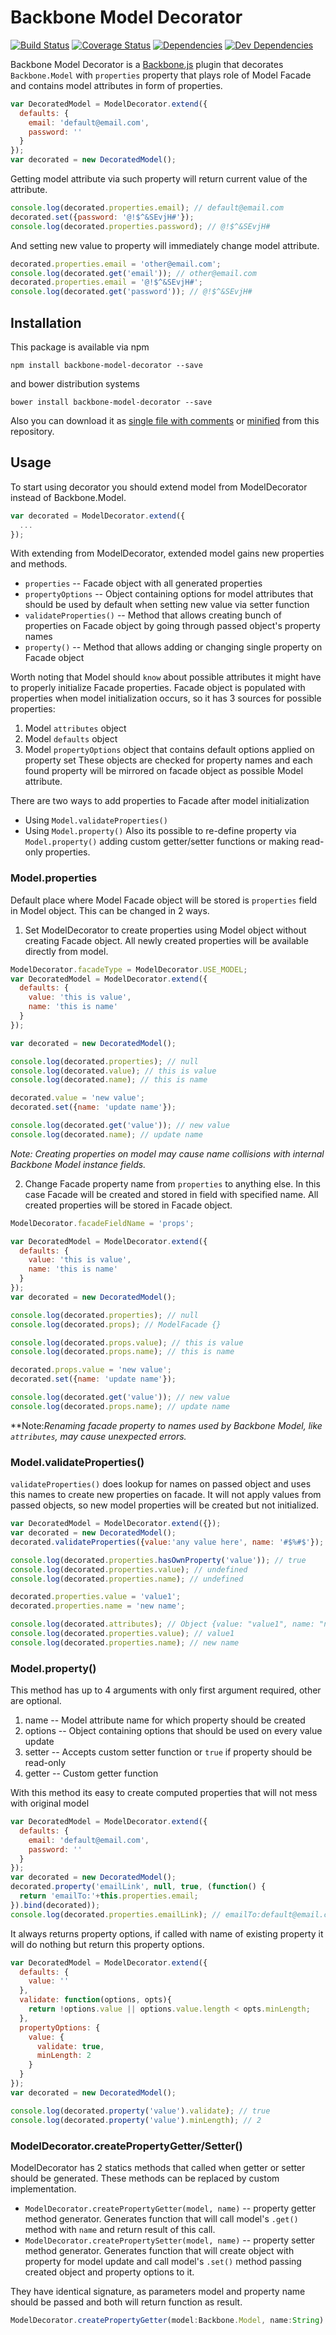 # Backbone Model Decorator

[![Build Status](https://travis-ci.org/burdiuz/js-backbone-properties.svg?branch=master)](https://travis-ci.org/burdiuz/js-backbone-properties)
[![Coverage Status](https://coveralls.io/repos/burdiuz/js-backbone-properties/badge.svg?branch=master&service=github)](https://coveralls.io/github/burdiuz/js-backbone-properties?branch=master)
[![Dependencies](https://img.shields.io/david/burdiuz/js-backbone-properties.svg?label=deps)](https://david-dm.org/burdiuz/js-backbone-properties)
[![Dev Dependencies](https://img.shields.io/david/dev/burdiuz/js-backbone-properties.svg?label=devDeps)](https://david-dm.org/burdiuz/js-backbone-properties#info=devDependencies)

Backbone Model Decorator is a [Backbone.js](http://backbonejs.org/) plugin that decorates `Backbone.Model` with `properties` property that plays role of Model Facade and contains model attributes in form of properties.
```javascript
var DecoratedModel = ModelDecorator.extend({
  defaults: {
    email: 'default@email.com',
    password: ''
  }
});
var decorated = new DecoratedModel();
```
Getting model attribute via such property will return current value of the attribute.
```javascript
console.log(decorated.properties.email); // default@email.com
decorated.set({password: '@!$^&SEvjH#'}); 
console.log(decorated.properties.password); // @!$^&SEvjH#
```
And setting new value to property will immediately change model attribute.
```javascript
decorated.properties.email = 'other@email.com';
console.log(decorated.get('email')); // other@email.com
decorated.properties.email = '@!$^&SEvjH#';
console.log(decorated.get('password')); // @!$^&SEvjH#
```

## Installation

This package is available via npm 
 ```
 npm install backbone-model-decorator --save
 ```
 and bower distribution systems
 ```
 bower install backbone-model-decorator --save
 ```
 Also you can download it as [single file with comments](https://raw.githubusercontent.com/burdiuz/js-backbone-properties/master/dist/backbone-properties.js) or [minified](https://raw.githubusercontent.com/burdiuz/js-backbone-properties/master/dist/backbone-properties.min.js) from this repository. 


## Usage

To start using decorator you should extend model from ModelDecorator instead of Backbone.Model.
```javascript
var decorated = ModelDecorator.extend({
  ...
});
```
With extending from ModelDecorator, extended model gains new properties and methods.

 * `properties` -- Facade object with all generated properties
 * `propertyOptions` -- Object containing options for model attributes that should be used by default when setting new value via setter function
 * `validateProperties()` -- Method that allows creating bunch of properties on Facade object by going through passed object's property names
 * `property()` -- Method that allows adding or changing single property on Facade object

Worth noting that Model should `know` about possible attributes it might have to properly initialize Facade properties.
Facade object is populated with properties when model initialization occurs, so it has 3 sources for possible properties:
1. Model `attributes` object
2. Model `defaults` object
3. Model `propertyOptions` object that contains default options applied on property set
These objects are checked for property names and each found property will be mirrored on facade object as possible Model attribute.  

There are two ways to add properties to Facade after model initialization
 * Using `Model.validateProperties()`
 * Using `Model.property()`
Also its possible to re-define property via `Model.property()` adding custom getter/setter functions or making read-only properties.
 
### Model.properties

Default place where Model Facade object will be stored is `properties` field in Model object. This can be changed in 2 ways.
1. Set ModelDecorator to create properties using Model object without creating Facade object. All newly created properties will be available directly from model.
```javascript
ModelDecorator.facadeType = ModelDecorator.USE_MODEL;
var DecoratedModel = ModelDecorator.extend({
  defaults: {
    value: 'this is value',
    name: 'this is name'
  }
});

var decorated = new DecoratedModel();

console.log(decorated.properties); // null
console.log(decorated.value); // this is value
console.log(decorated.name); // this is name

decorated.value = 'new value';
decorated.set({name: 'update name'});

console.log(decorated.get('value')); // new value
console.log(decorated.name); // update name
```
**Note:* Creating properties on model may cause name collisions with internal Backbone Model instance fields.*
  
2. Change Facade property name from `properties` to anything else. In this case Facade will be created and stored in field with specified name. All created properties will be stored in Facade object.
```javascript
ModelDecorator.facadeFieldName = 'props';

var DecoratedModel = ModelDecorator.extend({
  defaults: {
    value: 'this is value',
    name: 'this is name'
  }
});
var decorated = new DecoratedModel();

console.log(decorated.properties); // null
console.log(decorated.props); // ModelFacade {}

console.log(decorated.props.value); // this is value
console.log(decorated.props.name); // this is name

decorated.props.value = 'new value';
decorated.set({name: 'update name'});

console.log(decorated.get('value')); // new value
console.log(decorated.props.name); // update name
```
**Note:*Renaming facade property to names used by Backbone Model, like `attributes`, may cause unexpected errors.*

### Model.validateProperties()

`validateProperties()` does lookup for names on passed object and uses this names to create new properties on facade. 
It will not apply values from passed objects, so new model properties will be created but not initialized.
```javascript
var DecoratedModel = ModelDecorator.extend({});
var decorated = new DecoratedModel();
decorated.validateProperties({value:'any value here', name: '#$%#$'});

console.log(decorated.properties.hasOwnProperty('value')); // true
console.log(decorated.properties.value); // undefined
console.log(decorated.properties.name); // undefined

decorated.properties.value = 'value1';
decorated.properties.name = 'new name';

console.log(decorated.attributes); // Object {value: "value1", name: "new name"}
console.log(decorated.properties.value); // value1
console.log(decorated.properties.name); // new name
```

### Model.property()

This method has up to 4 arguments with only first argument required, other are optional.
1. name -- Model attribute name for which property should be created
2. options -- Object containing options that should be used on every value update
3. setter -- Accepts custom setter function or `true` if property should be read-only
4. getter -- Custom getter function

With this method its easy to create computed properties that will not mess with original model
```javascript
var DecoratedModel = ModelDecorator.extend({
  defaults: {
    email: 'default@email.com',
    password: ''
  }
});
var decorated = new DecoratedModel();
decorated.property('emailLink', null, true, (function() {
  return 'emailTo:'+this.properties.email; 
}).bind(decorated));
console.log(decorated.properties.emailLink); // emailTo:default@email.com
```

It always returns property options, if called with name of existing property it will do nothing but return this property options.
```javascript
var DecoratedModel = ModelDecorator.extend({
  defaults: {
    value: ''
  },
  validate: function(options, opts){
    return !options.value || options.value.length < opts.minLength;
  },
  propertyOptions: {
    value: {
      validate: true,
      minLength: 2
    }
  }
});
var decorated = new DecoratedModel();

console.log(decorated.property('value').validate); // true
console.log(decorated.property('value').minLength); // 2
``` 

### ModelDecorator.createPropertyGetter/Setter()

ModelDecorator has 2 statics methods that called when getter or setter should be generated. These methods can be replaced by custom implementation.
* `ModelDecorator.createPropertyGetter(model, name)` -- property getter method generator. Generates function that will call model's `.get()` method with `name` and return result of this call.
* `ModelDecorator.createPropertySetter(model, name)` -- property setter method generator. Generates function that will create object with property for model update and call model's `.set()` method passing created object and property options to it. 

They have identical signature, as parameters model and property name should be passed and both will return function as result.
 ```typescript
 ModelDecorator.createPropertyGetter(model:Backbone.Model, name:String):Function
 ```
